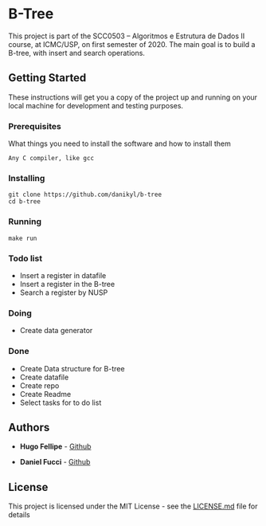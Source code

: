 # B-Tree

This project is part of the SCC0503 – Algoritmos e Estrutura de Dados II course, at ICMC/USP, on first semester of 2020. The main goal is to build a B-tree, with insert and search operations.

## Getting Started

These instructions will get you a copy of the project up and running on your local machine for development and testing purposes. 

### Prerequisites

What things you need to install the software and how to install them

```
Any C compiler, like gcc
```

### Installing


```
git clone https://github.com/danikyl/b-tree
cd b-tree
``` 

### Running

```
make run
``` 

### Todo list


* Insert a register in datafile
* Insert a register in the B-tree
* Search a register by NUSP

### Doing
* Create data generator 

### Done
* Create Data structure for B-tree
* Create datafile
* Create repo
* Create Readme
* Select tasks for to do list

## Authors

* **Hugo Fellipe** - [Github](https://github.com/Hugo-cruz)

* **Daniel Fucci** - [Github](https://github.com/danikyl)


## License

This project is licensed under the MIT License - see the [LICENSE.md](LICENSE.md) file for details

